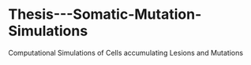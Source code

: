 # Thesis---Somatic-Mutation-Simulations
Computational Simulations of Cells accumulating Lesions and Mutations
